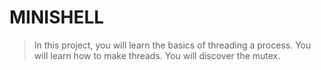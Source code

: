# MINISHELL

> In this project, you will learn the basics of threading a process. You will learn how to make threads. You will discover the mutex.